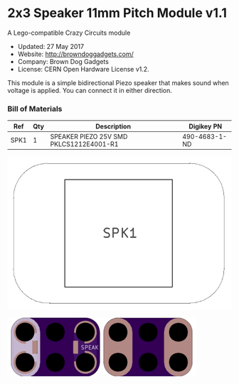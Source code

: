 <!--- start title --->
# 2x3 Speaker 11mm Pitch Module v1.1
A Lego-compatible Crazy Circuits module

- Updated: 27 May 2017
- Website: http://browndoggadgets.com/
- Company: Brown Dog Gadgets
- License: CERN Open Hardware License v1.2.
<!--- end title --->

This module is a simple bidirectional Piezo speaker that makes sound when voltage is applied. You can connect it in either direction.

<!--- bom start --->
### Bill of Materials

|Ref|Qty|Description|Digikey PN|
|---|---|-----------|------|
|SPK1|1|SPEAKER PIEZO 25V SMD PKLCS1212E4001-R1|490-4683-1-ND|


<!--- bom end --->
![Assembly Diagram](assembly.png)

![Gerber Preview](preview.png)

